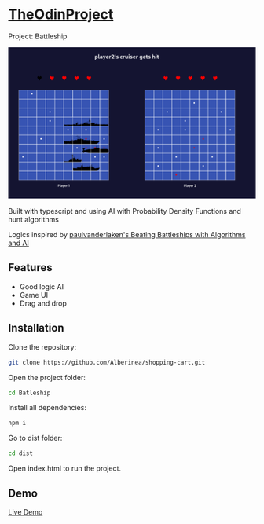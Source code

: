 # [TheOdinProject](https://www.theodinproject.com/)

Project: Battleship

![Screenshot](Battleship.png)

Built with typescript and using AI with Probability Density Functions and hunt algorithms

Logics inspired by [paulvanderlaken's Beating Battleships with Algorithms and AI](https://paulvanderlaken.com/2019/01/21/beating-battleships-with-algorithms-and-ai/)

## Features

- Good logic AI
- Game UI
- Drag and drop

## Installation

Clone the repository:

```bash
git clone https://github.com/Alberinea/shopping-cart.git
```

Open the project folder:

```bash
cd Batleship
```

Install all dependencies:

```bash
npm i
```

Go to dist folder:

```bash
cd dist
```

Open index.html to run the project.

## Demo

[Live Demo](https://alberinea.github.io/Battleship/)
